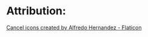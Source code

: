 # Attribution:

<a href="https://www.flaticon.com/free-icons/cancel" title="cancel icons">Cancel icons created by Alfredo Hernandez - Flaticon</a>